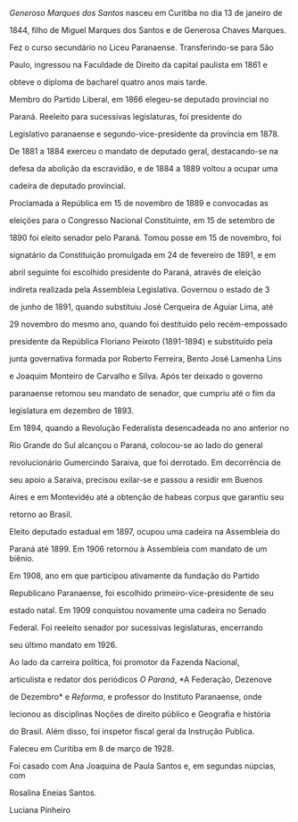 

*Generoso Marques dos Santos* nasceu em Curitiba no dia 13 de janeiro de

1844, filho de Miguel Marques dos Santos e de Generosa Chaves Marques.



Fez o curso secundário no Liceu Paranaense. Transferindo-se para São

Paulo, ingressou na Faculdade de Direito da capital paulista em 1861 e

obteve o diploma de bacharel quatro anos mais tarde.



Membro do Partido Liberal, em 1866 elegeu-se deputado provincial no

Paraná. Reeleito para sucessivas legislaturas, foi presidente do

Legislativo paranaense e segundo-vice-presidente da província em 1878.

De 1881 a 1884 exerceu o mandato de deputado geral, destacando-se na

defesa da abolição da escravidão, e de 1884 a 1889 voltou a ocupar uma

cadeira de deputado provincial.



Proclamada a República em 15 de novembro de 1889 e convocadas as

eleições para o Congresso Nacional Constituinte, em 15 de setembro de

1890 foi eleito senador pelo Paraná. Tomou posse em 15 de novembro, foi

signatário da Constituição promulgada em 24 de fevereiro de 1891, e em

abril seguinte foi escolhido presidente do Paraná, através de eleição

indireta realizada pela Assembleia Legislativa. Governou o estado de 3

de junho de 1891, quando substituiu José Cerqueira de Aguiar Lima, até

29 novembro do mesmo ano, quando foi destituído pelo recém-empossado

presidente da República Floriano Peixoto (1891-1894) e substituído pela

junta governativa formada por Roberto Ferreira, Bento José Lamenha Lins

e Joaquim Monteiro de Carvalho e Silva. Após ter deixado o governo

paranaense retomou seu mandato de senador, que cumpriu até o fim da

legislatura em dezembro de 1893.



Em 1894, quando a Revolução Federalista desencadeada no ano anterior no

Rio Grande do Sul alcançou o Paraná, colocou-se ao lado do general

revolucionário Gumercindo Saraiva, que foi derrotado. Em decorrência de

seu apoio a Saraiva, precisou exilar-se e passou a residir em Buenos

Aires e em Montevidéu até a obtenção de habeas corpus que garantiu seu

retorno ao Brasil.



Eleito deputado estadual em 1897, ocupou uma cadeira na Assembleia do

Paraná até 1899. Em 1906 retornou à Assembleia com mandato de um biênio.

Em 1908, ano em que participou ativamente da fundação do Partido

Republicano Paranaense, foi escolhido primeiro-vice-presidente de seu

estado natal. Em 1909 conquistou novamente uma cadeira no Senado

Federal. Foi reeleito senador por sucessivas legislaturas, encerrando

seu último mandato em 1926.



Ao lado da carreira política, foi promotor da Fazenda Nacional,

articulista e redator dos periódicos *O Paraná*, *A Federação, Dezenove

de Dezembro* e *Reforma*, e professor do Instituto Paranaense, onde

lecionou as disciplinas Noções de direito público e Geografia e história

do Brasil. Além disso, foi inspetor fiscal geral da Instrução Publica.



Faleceu em Curitiba em 8 de março de 1928.



Foi casado com Ana Joaquina de Paula Santos e, em segundas núpcias, com

Rosalina Eneias Santos.



Luciana Pinheiro



